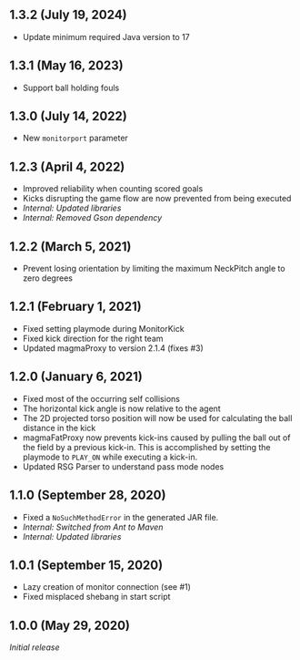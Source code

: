 1.3.2 (July 19, 2024)
------------------------------
* Update minimum required Java version to 17

1.3.1 (May 16, 2023)
------------------------------
* Support ball holding fouls

1.3.0 (July 14, 2022)
------------------------------
* New `monitorport` parameter

1.2.3 (April 4, 2022)
------------------------------
* Improved reliability when counting scored goals
* Kicks disrupting the game flow are now prevented from being executed
* *Internal: Updated libraries*
* *Internal: Removed Gson dependency*

1.2.2 (March 5, 2021)
------------------------------
* Prevent losing orientation by limiting the maximum NeckPitch angle to zero degrees

1.2.1 (February 1, 2021)
------------------------------
* Fixed setting playmode during MonitorKick
* Fixed kick direction for the right team
* Updated magmaProxy to version 2.1.4 (fixes #3)
  
1.2.0 (January 6, 2021)
------------------------------
* Fixed most of the occurring self collisions
* The horizontal kick angle is now relative to the agent
* The 2D projected torso position will now be used for calculating the ball distance in the kick
* magmaFatProxy now prevents kick-ins caused by pulling the ball out of the field by a previous kick-in. This is accomplished by setting the playmode to `PLAY_ON` while executing a kick-in.
* Updated RSG Parser to understand pass mode nodes

1.1.0 (September 28, 2020)
------------------------------
* Fixed a `NoSuchMethodError` in the generated JAR file.
* *Internal: Switched from Ant to Maven*
* *Internal: Updated libraries*

1.0.1 (September 15, 2020)
------------------------------
* Lazy creation of monitor connection (see #1)
* Fixed misplaced shebang in start script

1.0.0 (May 29, 2020)
------------------------------
*Initial release*
